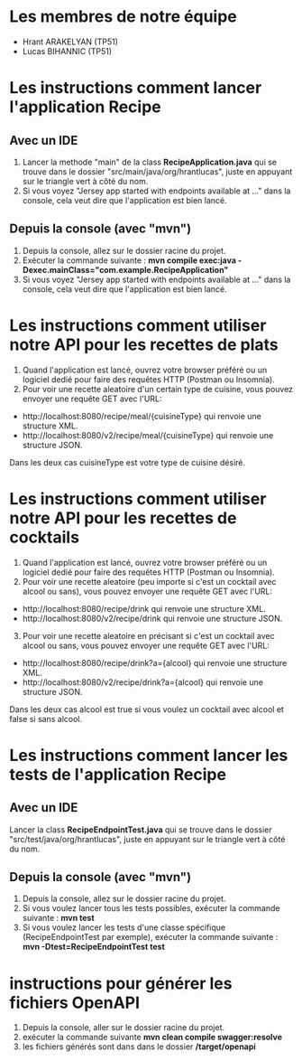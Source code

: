 # Les membres de notre équipe

- Hrant ARAKELYAN (TP51)
- Lucas BIHANNIC (TP51)

# Les instructions comment lancer l'application Recipe

## Avec un IDE
1. Lancer la methode "main" de la class **RecipeApplication.java** qui se trouve dans le dossier "src/main/java/org/hrantlucas", juste en appuyant sur le triangle vert à côté du nom.
2. Si vous voyez "Jersey app started with endpoints available at ..." dans la console, cela veut dire que l'application est bien lancé.

## Depuis la console (avec "mvn")
1. Depuis la console, allez sur le dossier racine du projet.
2. Exécuter la commande suivante : **mvn compile exec:java -Dexec.mainClass="com.example.RecipeApplication"**
3. Si vous voyez "Jersey app started with endpoints available at ..." dans la console, cela veut dire que l'application est bien lancé.

# Les instructions comment utiliser notre API pour les recettes de plats
1. Quand l'application est lancé, ouvrez votre browser préféré ou un logiciel dedié pour faire des requêtes HTTP (Postman ou Insomnia).
2. Pour voir une recette aleatoire d'un certain type de cuisine, vous pouvez envoyer une requête GET avec l'URL: 
* http://localhost:8080/recipe/meal/{cuisineType} qui renvoie une structure XML.
* http://localhost:8080/v2/recipe/meal/{cuisineType} qui renvoie une structure JSON. 

Dans les deux cas cuisineType est votre type de cuisine désiré.

# Les instructions comment utiliser notre API pour les recettes de cocktails
1. Quand l'application est lancé, ouvrez votre browser préféré ou un logiciel dedié pour faire des requêtes HTTP (Postman ou Insomnia).
2. Pour voir une recette aleatoire (peu importe si c'est un cocktail avec alcool ou sans), vous pouvez envoyer une requête GET avec l'URL:
* http://localhost:8080/recipe/drink qui renvoie une structure XML.
* http://localhost:8080/v2/recipe/drink qui renvoie une structure JSON.
3. Pour voir une recette aleatoire en précisant si c'est un cocktail avec alcool ou sans, vous pouvez envoyer une requête GET avec l'URL:
* http://localhost:8080/recipe/drink?a={alcool} qui renvoie une structure XML.
* http://localhost:8080/v2/recipe/drink?a={alcool} qui renvoie une structure JSON.

Dans les deux cas alcool est true si vous voulez un cocktail avec alcool et false si sans alcool.

# Les instructions comment lancer les tests de l'application Recipe

## Avec un IDE
Lancer la class **RecipeEndpointTest.java** qui se trouve dans le dossier "src/test/java/org/hrantlucas", juste en appuyant sur le triangle vert à côté du nom.

## Depuis la console (avec "mvn")
1. Depuis la console, allez sur le dossier racine du projet.
2. Si vous voulez lancer tous les tests possibles, exécuter la commande suivante : **mvn test**
3. Si vous voulez lancer les tests d'une classe spécifique (RecipeEndpointTest par exemple), exécuter la commande suivante : **mvn -Dtest=RecipeEndpointTest test**

# instructions pour générer les fichiers OpenAPI
1. Depuis la console, aller sur le dossier racine du projet.
2. exécuter la commande suivante **mvn clean compile swagger:resolve**
3. les fichiers générés sont dans dans le dossier **/target/openapi**